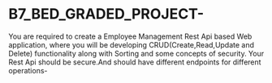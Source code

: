 # B7_BED_GRADED_PROJECT-
You are required to create a Employee Management Rest Api based Web application, where you will be developing CRUD(Create,Read,Update and Delete) functionality along with Sorting and some concepts of security. Your Rest Api should be secure.And should have different endpoints for different operations-
